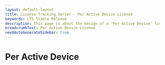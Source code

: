 ```yaml
---
layout: default-layout
title: License Tracking Server - Per Active Device License
keywords: LTS Stable Release
description: This page is about the design of a 'Per Active Device' license option
breadcrumbText: Per Active Device License
needAutoGenerateSidebar: true
---
```


# Per Active Device


